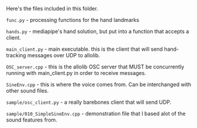 Here's the files included in this folder.

`func.py` - processing functions for the hand landmarks

`hands.py` - mediapipe's hand solution, but put into a function that accepts a client.

`main_client.py` - main executable. this is the client that will send hand-tracking messages over UDP to allolib.

`OSC_server.cpp` - this is the allolib OSC server that MUST be concurrently running with main_client.py in order to receive messages.

`SineEnv.cpp` - this is where the voice comes from. Can be interchanged with other sound files.

`sample/osc_client.py` - a really barebones client that will send UDP.

`sample/010_SimpleSineEnv.cpp` - demonstration file that I based alot of the sound features from.

